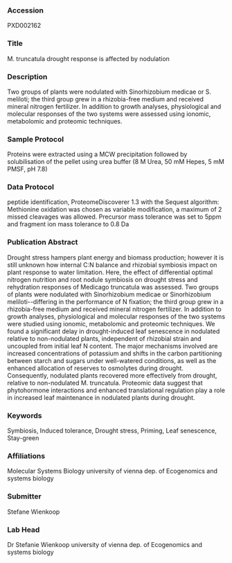 ### Accession
PXD002162

### Title
M. truncatula drought response is affected by nodulation

### Description
Two groups of plants were nodulated with Sinorhizobium medicae or S. meliloti; the third group grew in a rhizobia-free medium and received mineral nitrogen fertilizer. In addition to growth analyses, physiological and molecular responses of the two systems were assessed using ionomic, metabolomic and proteomic techniques.

### Sample Protocol
Proteins were extracted using a MCW precipitation followed by solubilisation of the pellet using urea buffer (8 M Urea, 50 mM Hepes, 5 mM PMSF, pH 7.8)

### Data Protocol
peptide identification, ProteomeDiscoverer 1.3 with the Sequest algorithm: Methionine oxidation was chosen as variable modification, a maximum of 2 missed cleavages was allowed. Precursor mass tolerance was set to 5ppm and fragment ion mass tolerance to 0.8 Da

### Publication Abstract
Drought stress hampers plant energy and biomass production; however it is still unknown how internal C:N balance and rhizobial symbiosis impact on plant response to water limitation. Here, the effect of differential optimal nitrogen nutrition and root nodule symbiosis on drought stress and rehydration responses of Medicago truncatula was assessed. Two groups of plants were nodulated with Sinorhizobium medicae or Sinorhizobium meliloti--differing in the performance of N fixation; the third group grew in a rhizobia-free medium and received mineral nitrogen fertilizer. In addition to growth analyses, physiological and molecular responses of the two systems were studied using ionomic, metabolomic and proteomic techniques. We found a significant delay in drought-induced leaf senescence in nodulated relative to non-nodulated plants, independent of rhizobial strain and uncoupled from initial leaf N content. The major mechanisms involved are increased concentrations of potassium and shifts in the carbon partitioning between starch and sugars under well-watered conditions, as well as the enhanced allocation of reserves to osmolytes during drought. Consequently, nodulated plants recovered more effectively from drought, relative to non-nodulated M. truncatula. Proteomic data suggest that phytohormone interactions and enhanced translational regulation play a role in increased leaf maintenance in nodulated plants during drought.

### Keywords
Symbiosis, Induced tolerance, Drought stress, Priming, Leaf senescence, Stay-green

### Affiliations
Molecular Systems Biology
university of vienna dep. of Ecogenomics and systems biology

### Submitter
Stefane Wienkoop

### Lab Head
Dr Stefanie Wienkoop
university of vienna dep. of Ecogenomics and systems biology


